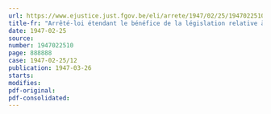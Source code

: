 ```yaml
---
url: https://www.ejustice.just.fgov.be/eli/arrete/1947/02/25/1947022510/justel
title-fr: "Arrêté-loi étendant le bénéfice de la législation relative à la réparation des dommages causés par les maladies professionnelles"
date: 1947-02-25
source:
number: 1947022510
page: 888888
case: 1947-02-25/12
publication: 1947-03-26
starts:
modifies:
pdf-original:
pdf-consolidated:
---
```


